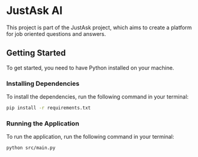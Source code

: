 # JustAsk AI
This project is part of the JustAsk project, which aims to create a platform for job oriented questions and answers.

## Getting Started
To get started, you need to have Python installed on your machine.

### Installing Dependencies
To install the dependencies, run the following command in your terminal:

```bash
pip install -r requirements.txt
```

### Running the Application
To run the application, run the following command in your terminal:

```bash
python src/main.py
```